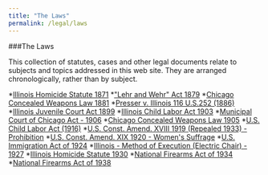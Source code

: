 ```yaml
---
title: "The Laws"
permalink: /legal/laws
---
```


###The Laws

This collection of statutes, cases and other legal documents relate to subjects and topics addressed in this web site. They are arranged chronologically, rather than by subject. 

  *[Illinois Homicide Statute 1871](/docs_fk/homicide/laws/ill_homicide_statute_1871.pdf)
  *["Lehr and Wehr" Act 1879](/docs_fk/homicide/laws/lehr_and_wehr_act_1879.pdf)
  *[Chicago Concealed Weapons Law 1881](/docs_fk/homicide/laws/concealed_weapons_law_1881.pdf)
  *[Presser v. Illinois 116 U.S.252 (1886)](/docs_fk/homicide/laws/presser_v_illinois.pdf)
  *[Illinois Juvenile Court Act 1899](/docs_fk/homicide/laws/ill_juvenile_court_act_1899.pdf)
  *[Illinois Child Labor Act 1903](/docs_fk/homicide/)
  *[Municipal Court of Chicago Act - 1906](/docs_fk/homicide/laws/ill_child_labor_act_1903.pdf)
  *[Chicago Concealed Weapons Law 1905](/docs_fk/homicide/laws/chicago_concealed_weapons_law_1905.pdf)
  *[U.S. Child Labor Act (1916)](/docs_fk/homicide/laws/us_child_labor_act_1916.pdf)
  *[U.S. Const. Amend. XVIII 1919 (Repealed 1933) - Prohibition](/docs_fk/homicide/laws/us_const_amend_XVIII_1919_(prohibition).pdf)
  *[U.S. Const. Amend. XIX 1920 - Women's Suffrage](/docs_fk/homicide/laws/us_const_amend_XIX_1920_women_suffrage.pdf)
  *[U.S. Immigration Act of 1924](/docs_fk/homicide/us_immigration_act_of_1924.pdf)
  *[Illinois - Method of Execution (Electric Chair) - 1927](/docs_fk/homicide/laws/illinois_method_of_execution_(electric%20chair).pdf)
  *[Illinois Homicide Statute 1930](/docs_fk/homicide/laws/illinois_homicide_statue_1930.pdf)
  *[National Firearms Act of 1934](/docs_fk/homicide/laws/national_firearms_act_of_1934.pdf)
  *[National Firearms Act of 1938](/docs_fk/homicide/laws/national_firearms_act_of_1938.pdf)